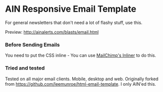 # AIN Responsive Email Template

For general newsletters that don't need a lot of flashy stuff, use this.

Preview: http://ainalerts.com/blasts/email.html

### Before Sending Emails

You need to put the CSS inline - You can use [MailChimp's Inliner](http://beaker.mailchimp.com/inline-css) to do this.

### Tried and tested
Tested on all major email clients. Mobile, desktop and web. Originally forked from https://github.com/leemunroe/html-email-template. I only AIN'ed this.